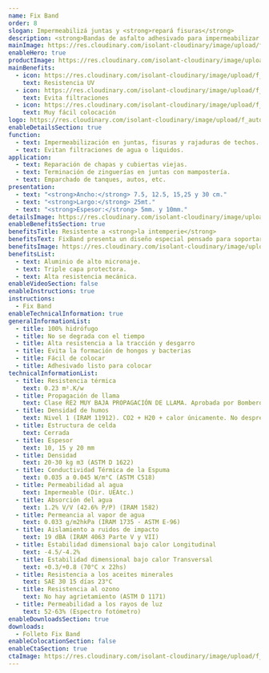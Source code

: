 ```yaml
---
name: Fix Band
order: 8
slogan: Impermeabilizá juntas y <strong>repará fisuras</strong>
description: <strong>Bandas de asfalto adhesivado para impermeabilizar juntas y reparar fisuras.</strong>
mainImage: https://res.cloudinary.com/isolant-cloudinary/image/upload/f_auto,q_auto:good/website-2021/products/fix-band/isolant-aislantes-linea-accesorios-fix-band-imagen-principal.jpg
enableHero: true
productImage: https://res.cloudinary.com/isolant-cloudinary/image/upload/f_auto,q_auto:good/website-2021/products/fix-band/isolant-aislantes-linea-otros-usos-fix-band-producto-rollo.png
mainBenefits:
  - icon: https://res.cloudinary.com/isolant-cloudinary/image/upload/f_auto,q_auto:good/website-2021/products/fix-band/isolant-aislantes-linea-otros-usos-fix-band-beneficio-1.svg
    text: Resistencia UV
  - icon: https://res.cloudinary.com/isolant-cloudinary/image/upload/f_auto,q_auto:good/website-2021/products/fix-band/isolant-aislantes-linea-otros-usos-fix-band-beneficio-2.svg
    text: Evita filtraciones
  - icon: https://res.cloudinary.com/isolant-cloudinary/image/upload/f_auto,q_auto:good/website-2021/products/fix-band/isolant-aislantes-linea-otros-usos-fix-band-beneficio-3.svg
    text: Muy fácil colocación
logo: https://res.cloudinary.com/isolant-cloudinary/image/upload/f_auto,q_auto:good/website-2021/products/fix-band/isolant-aislantes-linea-otros-usos-fix-band-producto-logo.jpg
enableDetailsSection: true
function:
  - text: Impermeabilización en juntas, fisuras y rajaduras de techos.
  - text: Evitan filtraciones de agua o liquidos.
application:
  - text: Reparación de chapas y cubiertas viejas.
  - text: Terminación de zinguerías en juntas con mampostería.
  - text: Emparchado de tanques, autos, etc.
presentation:
  - text: "<strong>Ancho:</strong> 7.5, 12.5, 15,25 y 30 cm."
  - text: "<strong>Largo:</strong> 25mt."
  - text: "<strong>Espesor:</strong> 5mm. y 10mm."
detailsImage: https://res.cloudinary.com/isolant-cloudinary/image/upload/f_auto,q_auto:good/website-2021/products/fix-band/isolant-aislantes-linea-accesorios-fix-band-imagen-detalle.jpg
enableBenefitsSection: true
benefitsTitle: Resistente a <strong>la intemperie</strong>
benefitsText: FixBand presenta un diseño especial pensado para soportar las inclemencias de los elementos naturales. Gracias a su triple capa y aluminio de alto micronaje, soporta la acción de rayos UV y agua de lluvia.
benefitsImage: https://res.cloudinary.com/isolant-cloudinary/image/upload/f_auto,q_auto:good/website-2021/products/fix-band/isolant-aislantes-linea-otros-usos-fix-band-beneficio-exclusivo.jpg
benefitsList:
  - text: Aluminio de alto micronaje.
  - text: Triple capa protectora.
  - text: Alta resistencia mecánica.
enableVideoSection: false
enableInstructions: true
instructions:
  - Fix Band
enableTechnicalInformation: true
generalInformationList:
  - title: 100% hidrófugo
  - title: No se degrada con el tiempo
  - title: Alta resistencia a la tracción y desgarro
  - title: Evita la formación de hongos y bacterias
  - title: Fácil de colocar
  - title: Adhesivado listo para colocar
technicalInformationList:
  - title: Resistencia térmica
    text: 0.23 m².K/w
  - title: Propagación de llama
    text: Clase RE2 MUY BAJA PROPAGACIÓN DE LLAMA. Aprobada por Bomberos Argentina.
  - title: Densidad de humos
    text: Nivel 1 (IRAM 11912). CO2 + H20 + calor únicamente. No desprende gases envenenantes.
  - title: Estructura de celda
    text: Cerrada
  - title: Espesor
    text: 10, 15 y 20 mm
  - title: Densidad
    text: 20-30 kg m3 (ASTM D 1622)
  - title: Conductividad Térmica de la Espuma
    text: 0.035 a 0.045 W/m°C (ASTM C518)
  - title: Permeabilidad al agua
    text: Impermeable (Dir. UEAtc.)
  - title: Absorción del agua
    text: 1.2% V/V (42.6% P/P) (IRAM 1582)
  - title: Permeancia al vapor de agua
    text: 0.033 g/m2hkPa (IRAM 1735 - ASTM E-96)
  - title: Aislamiento a ruidos de impacto
    text: 19 dBA (IRAM 4063 Parte V y VII)
  - title: Estabilidad dimensional bajo calor Longitudinal
    text: -4.5/-4.2%
  - title: Estabilidad dimensional bajo calor Transversal
    text: +0.3/+0.8 (70°C x 22hs)
  - title: Resistencia a los aceites minerales
    text: SAE 30 15 días 23°C
  - title: Resistencia al ozono
    text: No hay agrietamiento (ASTM D 1171)
  - title: Permeabilidad a los rayos de luz
    text: 52-63% (Espectro fotómetro)
enableDownloadsSection: true
downloads:
  - Folleto Fix Band
enableColocationSection: false
enableCtaSection: true
ctaImage: https://res.cloudinary.com/isolant-cloudinary/image/upload/f_auto,q_auto:good/website-2021/products/fix-band/isolant-aislantes-linea-otros-usos-fix-band-cta.jpg
---
```

